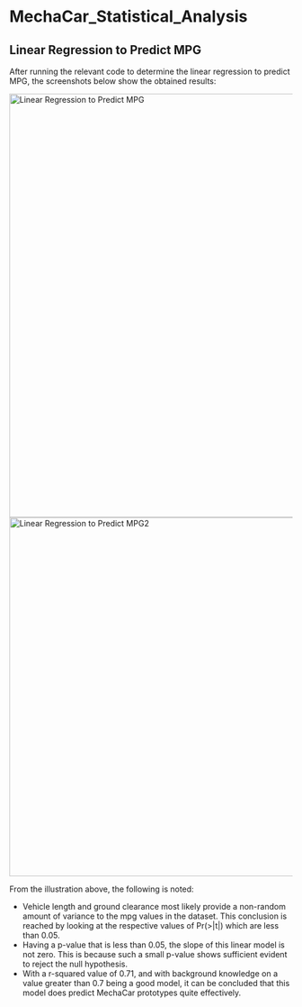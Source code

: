 # MechaCar_Statistical_Analysis

## Linear Regression to Predict MPG

After running the relevant code to determine the linear regression to predict MPG, the screenshots below show the obtained results:

<img width="752" alt="Linear Regression to Predict MPG" src="https://user-images.githubusercontent.com/101376325/176708560-c3c02ac0-8ff7-4b71-91cc-1f8ca1da31cf.png">



<img width="637" alt="Linear Regression to Predict MPG2" src="https://user-images.githubusercontent.com/101376325/176708651-59775f21-9bd4-4240-906d-233df9732f4d.png">


From the illustration above, the following is noted:

 * Vehicle length and ground clearance most likely provide a non-random amount of variance to the mpg values in the dataset. This conclusion is reached by looking at the respective values of Pr(>|t|) which are less than 0.05.
 * Having a p-value that is less than 0.05, the slope of this linear model is not zero. This is because such a small p-value shows sufficient evident to reject the null hypothesis.
 * With a r-squared value of 0.71, and with background knowledge on a value greater than 0.7 being a good model, it can be concluded that this model does predict MechaCar prototypes quite effectively.
